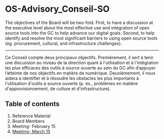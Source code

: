 # OS-Advisory_Conseil-SO
The objectives of the Board will be two-fold. First, to have a discussion at the executive level about the most effective use and integration of open source tools into the GC to help advance our digital goals. Second, to help identify and resolve the most significant barriers to using open source tools (eg. procurement, cultural, and infrastructure challenges). 
_________________________________________________________________________________________________________________________________________

Ce Conseil compte deux principaux objectifs. Premièrement, il sert à tenir une discussion au niveau de la direction quant à l'utilisation et à l'intégration les plus efficaces des outils à source ouverte au sein du GC afin d’appuyer l’atteinte de nos objectifs en matière de numérique. Deuxièmement, il nous aidera à identifier et à résoudre les obstacles les plus importants à l'utilisation d'outils à source ouverte (p. ex., problèmes en matière d'approvisionnement, de culture et d'infrastructure).

## Table of contents 
1. Reference Material
2. Board Members
3. Meeting- February 15
4. [Meeting- March 15](Meeting_March_15.md)

